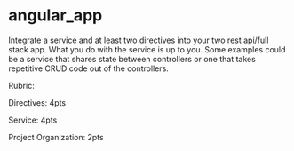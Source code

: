 # angular_app
Integrate a service and at least two directives into your two rest api/full stack app. What you do with the service is up to you. Some examples could be a service that shares state between controllers or one that takes repetitive CRUD code out of the controllers.



Rubric:

Directives: 4pts

Service: 4pts

Project Organization: 2pts
